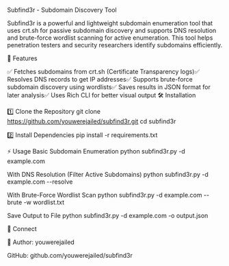 Subfind3r - Subdomain Discovery Tool

Subfind3r is a powerful and lightweight subdomain enumeration tool that uses crt.sh for passive subdomain discovery and supports DNS resolution and brute-force wordlist scanning for active enumeration. This tool helps penetration testers and security researchers identify subdomains efficiently.

🚀 Features

✅ Fetches subdomains from crt.sh (Certificate Transparency logs)✅ Resolves DNS records to get IP addresses✅ Supports brute-force subdomain discovery using wordlists✅ Saves results in JSON format for later analysis✅ Uses Rich CLI for better visual output
🛠 Installation

1️⃣ Clone the Repository
 git clone https://github.com/youwerejailed/subfind3r.git
 cd subfind3r


 
 2️⃣ Install Dependencies
 pip install -r requirements.txt


 
 ⚡ Usage
Basic Subdomain Enumeration
python subfind3r.py -d example.com

With DNS Resolution (Filter Active Subdomains)
python subfind3r.py -d example.com --resolve


With Brute-Force Wordlist Scan
python subfind3r.py -d example.com --brute -w wordlist.txt

Save Output to File
python subfind3r.py -d example.com -o output.json




🔗 Connect


👤 Author: youwerejailed

GitHub: github.com/youwerejailed/subfind3r

